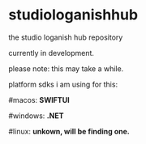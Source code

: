 # studiologanishhub
the studio loganish hub repository

currently in development.

please note: this may take a while.

platform sdks i am using for this:

#macos: **SWIFTUI**

#windows: **.NET**

#linux: **unkown, will be finding one.**

